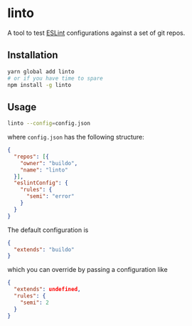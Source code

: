 # linto

A tool to test [ESLint](https://github.com/eslint/eslint) configurations against a set of git repos.

## Installation

```bash
yarn global add linto
# or if you have time to spare
npm install -g linto
```

## Usage

```bash
linto --config=config.json
```

where `config.json` has the following structure:

```json
{
  "repos": [{
    "owner": "buildo",
    "name": "linto"
  }],
  "eslintConfig": {
    "rules": {
      "semi": "error"
    }
  }
}
```

The default configuration is

```json
{
  "extends": "buildo"
}
```

which you can override by passing a configuration like

```json
{
  "extends": undefined,
  "rules": {
    "semi": 2
  }
}
```
